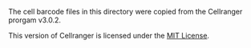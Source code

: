 The cell barcode files in this directory were copied from the Cellranger prorgam v3.0.2.

This version of Cellranger is licensed under the [MIT License](MIT-license.txt).
